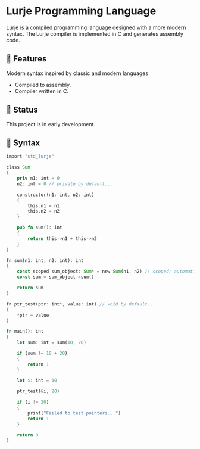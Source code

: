 # Lurje Programming Language
Lurje is a compiled programming language designed with a more modern syntax. The Lurje compiler is implemented in C and generates assembly code.

## 🚀 Features
Modern syntax inspired by classic and modern languages

- Compiled to assembly.
- Compiler written in C.

## 🔧 Status
This project is in early development.

## 📄 Syntax
```rust
import "std_lurje"

class Sum
{
    priv n1: int = 0
    n2: int = 0 // private by default...

    constructor(n1: int, n2: int)
    {
        this.n1 = n1
        this.n2 = n2
    }

    pub fn sum(): int
    {
        return this->n1 + this->n2
    }
}

fn sum(n1: int, n2: int): int
{
    const scoped sum_object: Sum* = new Sum(n1, n2) // scoped: automatically frees when it goes out of scope...
    const sum = sum_object->sum()

    return sum
}

fn ptr_test(ptr: int*, value: int) // void by default...
{
    *ptr = value
}

fn main(): int
{
    let sum: int = sum(10, 20)

    if (sum != 10 + 20)
    {
        return 1
    }

    let i: int = 10

    ptr_test(&i, 20)

    if (i != 20)
    {
        print("Failed to test pointers...")
        return 1
    }

    return 0
}
```
